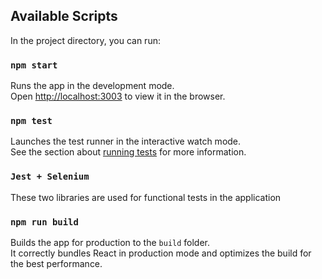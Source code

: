 ## Available Scripts

In the project directory, you can run:

### `npm start`

Runs the app in the development mode.<br />
Open [http://localhost:3003](http://localhost:3003) to view it in the browser.

### `npm test`

Launches the test runner in the interactive watch mode.<br />
See the section about [running tests](https://facebook.github.io/create-react-app/docs/running-tests) for more information.

### `Jest + Selenium`

These two libraries are used for functional tests in the application

### `npm run build`

Builds the app for production to the `build` folder.<br />
It correctly bundles React in production mode and optimizes the build for the best performance.
